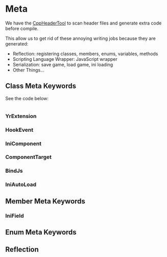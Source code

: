 # Meta

We have the [CppHeaderTool](../3rdparty/CppHeaderTool/) to scan header files and generate extra code before compile.

This allow us to get rid of these annoying writing jobs because they are generated: 
- Reflection: registering classes, members, enums, variables, methods
- Scripting Language Wrapper: JavaScript wrapper
- Serialization: save game, load game, ini loading
- Other Things...

## Class Meta Keywords
See the code below:

```cpp

```

### YrExtension

### HookEvent

### IniComponent

### ComponentTarget

### BindJs

### IniAutoLoad

## Member Meta Keywords

### IniField

## Enum Meta Keywords


## Reflection
